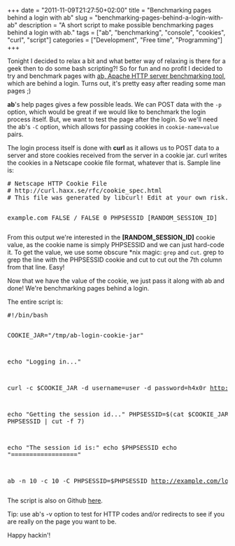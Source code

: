 +++
date = "2011-11-09T21:27:50+02:00"
title = "Benchmarking pages behind a login with ab"
slug = "benchmarking-pages-behind-a-login-with-ab"
description = "A short script to make possible benchmarking pages behind a login with ab."
tags = ["ab", "benchmarking", "console", "cookies", "curl", "script"]
categories = ["Development", "Free time", "Programming"]
+++
<p>Tonight I decided to relax a bit and what better way of relaxing is there for a geek then to do some bash scripting?! So for fun and no profit I decided to try and benchmark pages with <a href="http://httpd.apache.org/docs/2.0/programs/ab.html">ab, Apache HTTP server benchmarking tool</a>, which are behind a login. Turns out, it's pretty easy after reading some man pages ;)</p>
<p><strong>ab</strong>'s help pages gives a few possible leads. We can POST data with the <code>-p</code> option, which would be great if we would like to benchmark the login process itself. But, we want to test the page after the login. So we'll need the ab's <code>-C</code> option, which allows for passing cookies in <code>cookie-name=value</code> pairs.</p>
<p>The login process itself is done with <strong>curl</strong> as it allows us to POST data to a server and store cookies received from the server in a cookie jar. curl writes the cookies in a Netscape cookie file format, whatever that is. Sample line is:</p>
<pre name="code" class="bash">
# Netscape HTTP Cookie File
# http://curl.haxx.se/rfc/cookie_spec.html
# This file was generated by libcurl! Edit at your own risk.

example.com	FALSE	/	FALSE	0	PHPSESSID	[RANDOM_SESSION_ID]
</pre>
<p>From this output we're interested in the <strong>[RANDOM_SESSION_ID]</strong> cookie value, as the cookie name is simply PHPSESSID and we can just hard-code it. To get the value, we use some obscure *nix magic: <code>grep</code> and <code>cut</code>. grep to grep the line with the PHPSESSID cookie and cut to cut out the 7th column from that line. Easy!</p>
<p>Now that we have the value of the cookie, we just pass it along with ab and done! We're benchmarking pages behind a login.</p>
<p>The entire script is:</p>
<pre name="code" class="bash">
#!/bin/bash

COOKIE_JAR="/tmp/ab-login-cookie-jar"

echo "Logging in..."

curl -c $COOKIE_JAR -d username=user -d password=h4x0r http://example.com/login

echo "Getting the session id..."
PHPSESSID=$(cat $COOKIE_JAR | grep PHPSESSID | cut -f 7)

echo "The session id is:"
echo $PHPSESSID
echo "=================="

ab -n 10 -c 10 -C PHPSESSID=$PHPSESSID http://example.com/loggedin
</pre>
<p>The script is also on Github <a href="https://github.com/robertbasic/blog-examples/tree/master/ab-login">here</a>.</p>
<p>Tip: use ab's -v option to test for HTTP codes and/or redirects to see if you are really on the page you want to be.</p>
<p>Happy hackin'!</p>

